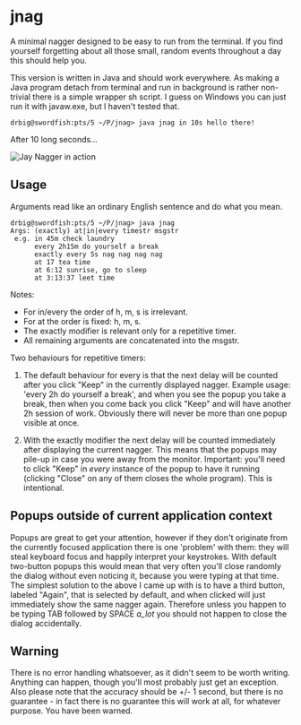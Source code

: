 # jnag

A minimal nagger designed to be easy to run from the terminal. If you find yourself forgetting about all those small, random events throughout a day this should help you.

This version is written in Java and should work everywhere. As making a Java program detach from terminal and run in background is rather non-trivial there is a simple wrapper sh script. I guess on Windows you can just run it with javaw.exe, but I haven't tested that.

```
drbig@swordfish:pts/5 ~/P/jnag> java jnag in 10s hello there!
```

After 10 long seconds...

![Jay Nagger in action](https://raw.github.com/drbig/jnag/master/jnag.png)

## Usage

Arguments read like an ordinary English sentence and do what you mean.

```
drbig@swordfish:pts/5 ~/P/jnag> java jnag
Args: (exactly) at|in|every timestr msgstr
 e.g. in 45m check laundry
      every 2h15m do yourself a break
      exactly every 5s nag nag nag nag
      at 17 tea time
      at 6:12 sunrise, go to sleep
      at 3:13:37 leet time
```

Notes:

- For in/every the order of h, m, s is irrelevant.
- For at the order is fixed: h, m, s.
- The exactly modifier is relevant only for a repetitive timer.
- All remaining arguments are concatenated into the msgstr.

Two behaviours for repetitive timers:

1. The default behaviour for every is that the next delay will be counted after you click "Keep" in the currently displayed nagger. Example usage: 'every 2h do yourself a break', and when you see the popup you take a break, then when you come back you click "Keep" and will have another 2h session of work. Obviously there will never be more than one popup visible at once.

2. With the exactly modifier the next delay will be counted immediately after displaying the current nagger. This means that the popups may pile-up in case you were away from the monitor. Important: you'll need to click "Keep" in _every_ instance of the popup to have it running (clicking "Close" on any of them closes the whole program). This is intentional.

## Popups outside of current application context

Popups are great to get your attention, however if they don't originate from the currently focused application there is one 'problem' with them: they will steal keyboard focus and happily interpret your keystrokes. With default two-button popups this would mean that very often you'll close randomly the dialog without even noticing it, because you were typing at that time.
The simplest solution to the above I came up with is to have a third button, labeled "Again", that is selected by default, and when clicked will just immediately show the same nagger again. Therefore unless you happen to be typing TAB followed by SPACE _a_lot_ you should not happen to close the dialog accidentally.

## Warning

There is no error handling whatsoever, as it didn't seem to be worth writing. Anything can happen, though you'll most probably just get an exception. Also please note that the accuracy should be +/- 1 second, but there is no guarantee - in fact there is no guarantee this will work at all, for whatever purpose. You have been warned.
